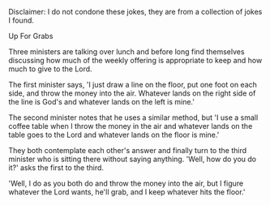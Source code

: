 Disclaimer: I do not condone these jokes, they are from a collection of jokes I found.

Up For Grabs

Three ministers are talking over lunch and before long find themselves discussing how much of the weekly offering is appropriate to keep and how much to give to the Lord.

The first minister says, 'I just draw a line on the floor, put one foot on each side, and throw the money into the air. Whatever lands on the right side of the line is God's and whatever lands on the left is mine.' 

The second minister notes that he uses a similar method, but 'I use a small coffee table when I throw the money in the air and whatever lands on the table goes to the Lord and whatever lands on the floor is mine.'

They both contemplate each other's answer and finally turn to the third minister who is sitting there without saying anything. 'Well, how do you do it?' asks the first to the third. 

'Well, I do as you both do and throw the money into the air, but I figure whatever the Lord wants, he'll grab, and I keep whatever hits the floor.'

